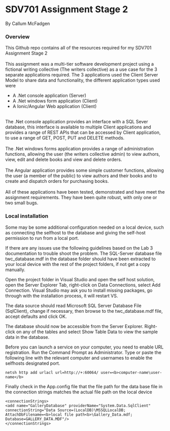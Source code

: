 # SDV701 Assignment Stage 2
By Callum McFadgen

### Overview
This Github repo contains all of the resources required for my SDV701 Assignment Stage 2
<br />
<br />
This assignment was a multi-tier software development project using a fictional writing collective (The writers collective) as a use case for the 3 separate applications required. 
The 3 applications used the Client Server Model to share data and functionality, the different application types used were
<ul>
  <li>A .Net console application (Server)</li>
  <li>A .Net windows form application (Client)</li>
  <li>A Ionic/Angular Web application (Client)</li>
</ul>
<br />
The .Net console application provides an interface with a SQL Sever database, this interface is available to multiple Client applications and provides a range of REST APIs that can be accessed by Client application, to use a range of GET, POST, PUT and DELETE methods.
<br />
<br />
The .Net windows forms application provides a range of administration functions, allowing the user (the writers collective admin) to view authors, view, edit and delete books and view and delete orders.
<br />
<br />
The Angular application provides some simple customer functions, allowing the user (a member of the public) to view authors and their books and to create and dispatch orders for purchasing books.
<br />
<br />
All of these applications have been tested, demonstrated and have meet the assignment requirements.  They have been quite robust, with only one or two small bugs.

### Local installation
Some may be some additional configuration needed on a local device, such as connecting the selfhost to the database and giving the self-host permission to run from a local port.

If there are any issues use the following guidelines based on the Lab 3 documentation to trouble shoot the problem.
The SQL-Server database file twc_database.mdf in the database folder should have been extracted to your local device with the rest of the project folders, if not get a copy manually.

Open the project folder in Visual Studio and open the self host solution, open the Server Explorer Tab, right-click on Data Connections, select Add Connection.  Visual Studio may ask you to install missing packages, go through with the installation process, it will restart VS.

The data source should read Microsoft SQL Server Database File (SqlClient), change if necessary, then browse to the twc_database.mdf file, accept defaults and click OK.

The database should now be accessible from the Server Explorer.  Right-click on any of the tables and select Show Table Data to view the sample data in the database.

Before you can launch a service on your computer, you need to enable URL registration.  Run the Command Prompt as Administrator.  Type or paste the following line with the relevant computer and usernames to enable the selfhosts designated port.
 
```
netsh http add urlacl url=http://+:60064/ user=<b>computer-name\user-name</b>
```

Finally check in the App.config file that the file path for the data base file in the connection strings matches the actual file path on the local device

```
<connectionStrings>
<add name="GalleryDatabase" providerName="System.Data.SqlClient"
connectionString="Data Source=(LocalDB)\MSSQLLocalDB;
AttachDbFilename=<b>local file path<b>\Gallery_Data.mdf;
Database=GALLERY_DATA.MDF"/>
</connectionStrings>
```
